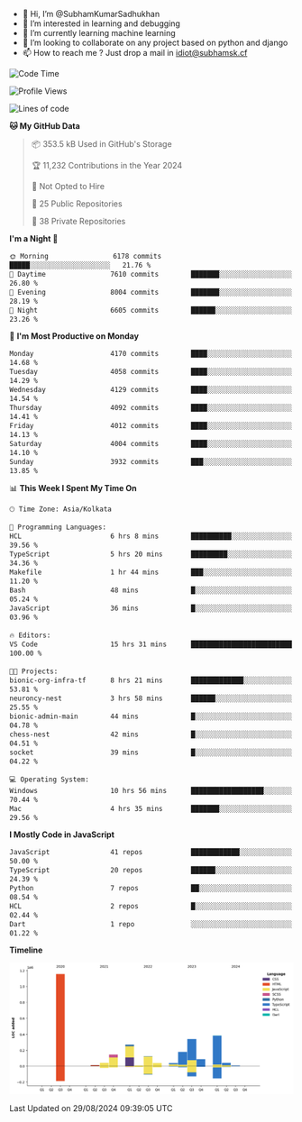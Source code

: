 - 👋 Hi, I’m @SubhamKumarSadhukhan
- 👀 I’m interested in learning and debugging
- 🌱 I’m currently learning machine learning
- 💞️ I’m looking to collaborate on any project based on python and django
- 📫 How to reach me ?
      Just drop a mail in idiot@subhamsk.cf

<!---
SubhamKumarSadhukhan/SubhamKumarSadhukhan is a ✨ special ✨ repository because its `README.md` (this file) appears on your GitHub profile.
You can click the Preview link to take a look at your changes.
--->


<!--START_SECTION:waka-->
![Code Time](http://img.shields.io/badge/Code%20Time-2%2C434%20hrs%2026%20mins-blue)

![Profile Views](http://img.shields.io/badge/Profile%20Views-0-blue)

![Lines of code](https://img.shields.io/badge/From%20Hello%20World%20I%27ve%20Written-2.9%20million%20lines%20of%20code-blue)

**🐱 My GitHub Data** 

> 📦 353.5 kB Used in GitHub's Storage 
 > 
> 🏆 11,232 Contributions in the Year 2024
 > 
> 🚫 Not Opted to Hire
 > 
> 📜 25 Public Repositories 
 > 
> 🔑 38 Private Repositories 
 > 
**I'm a Night 🦉** 

```text
🌞 Morning                6178 commits        █████░░░░░░░░░░░░░░░░░░░░   21.76 % 
🌆 Daytime                7610 commits        ███████░░░░░░░░░░░░░░░░░░   26.80 % 
🌃 Evening                8004 commits        ███████░░░░░░░░░░░░░░░░░░   28.19 % 
🌙 Night                  6605 commits        ██████░░░░░░░░░░░░░░░░░░░   23.26 % 
```
📅 **I'm Most Productive on Monday** 

```text
Monday                   4170 commits        ████░░░░░░░░░░░░░░░░░░░░░   14.68 % 
Tuesday                  4058 commits        ████░░░░░░░░░░░░░░░░░░░░░   14.29 % 
Wednesday                4129 commits        ████░░░░░░░░░░░░░░░░░░░░░   14.54 % 
Thursday                 4092 commits        ████░░░░░░░░░░░░░░░░░░░░░   14.41 % 
Friday                   4012 commits        ████░░░░░░░░░░░░░░░░░░░░░   14.13 % 
Saturday                 4004 commits        ████░░░░░░░░░░░░░░░░░░░░░   14.10 % 
Sunday                   3932 commits        ███░░░░░░░░░░░░░░░░░░░░░░   13.85 % 
```


📊 **This Week I Spent My Time On** 

```text
🕑︎ Time Zone: Asia/Kolkata

💬 Programming Languages: 
HCL                      6 hrs 8 mins        ██████████░░░░░░░░░░░░░░░   39.56 % 
TypeScript               5 hrs 20 mins       █████████░░░░░░░░░░░░░░░░   34.36 % 
Makefile                 1 hr 44 mins        ███░░░░░░░░░░░░░░░░░░░░░░   11.20 % 
Bash                     48 mins             █░░░░░░░░░░░░░░░░░░░░░░░░   05.24 % 
JavaScript               36 mins             █░░░░░░░░░░░░░░░░░░░░░░░░   03.96 % 

🔥 Editors: 
VS Code                  15 hrs 31 mins      █████████████████████████   100.00 % 

🐱‍💻 Projects: 
bionic-org-infra-tf      8 hrs 21 mins       █████████████░░░░░░░░░░░░   53.81 % 
neuroncy-nest            3 hrs 58 mins       ██████░░░░░░░░░░░░░░░░░░░   25.55 % 
bionic-admin-main        44 mins             █░░░░░░░░░░░░░░░░░░░░░░░░   04.78 % 
chess-nest               42 mins             █░░░░░░░░░░░░░░░░░░░░░░░░   04.51 % 
socket                   39 mins             █░░░░░░░░░░░░░░░░░░░░░░░░   04.22 % 

💻 Operating System: 
Windows                  10 hrs 56 mins      ██████████████████░░░░░░░   70.44 % 
Mac                      4 hrs 35 mins       ███████░░░░░░░░░░░░░░░░░░   29.56 % 
```

**I Mostly Code in JavaScript** 

```text
JavaScript               41 repos            ████████████░░░░░░░░░░░░░   50.00 % 
TypeScript               20 repos            ██████░░░░░░░░░░░░░░░░░░░   24.39 % 
Python                   7 repos             ██░░░░░░░░░░░░░░░░░░░░░░░   08.54 % 
HCL                      2 repos             █░░░░░░░░░░░░░░░░░░░░░░░░   02.44 % 
Dart                     1 repo              ░░░░░░░░░░░░░░░░░░░░░░░░░   01.22 % 
```



**Timeline**

![Lines of Code chart](https://raw.githubusercontent.com/SubhamKumarSadhukhan/SubhamKumarSadhukhan/main/assets/bar_graph.png)


 Last Updated on 29/08/2024 09:39:05 UTC
<!--END_SECTION:waka-->
